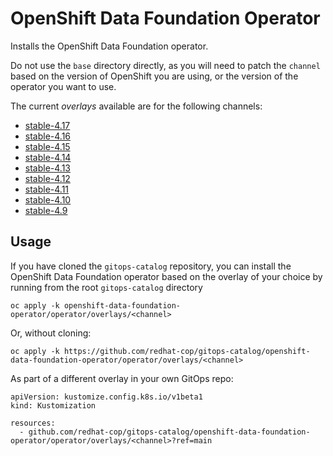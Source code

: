 # OpenShift Data Foundation Operator

Installs the OpenShift Data Foundation operator.

Do not use the `base` directory directly, as you will need to patch the `channel` based on the version of OpenShift you are using, or the version of the operator you want to use.

The current *overlays* available are for the following channels:

* [stable-4.17](operator/overlays/stable-4.17)
* [stable-4.16](operator/overlays/stable-4.16)
* [stable-4.15](operator/overlays/stable-4.15)
* [stable-4.14](operator/overlays/stable-4.14)
* [stable-4.13](operator/overlays/stable-4.13)
* [stable-4.12](operator/overlays/stable-4.12)
* [stable-4.11](operator/overlays/stable-4.11)
* [stable-4.10](operator/overlays/stable-4.10)
* [stable-4.9](operator/overlays/stable-4.9)

## Usage

If you have cloned the `gitops-catalog` repository, you can install the OpenShift Data Foundation operator based on the overlay of your choice by running from the root `gitops-catalog` directory

```
oc apply -k openshift-data-foundation-operator/operator/overlays/<channel>
```

Or, without cloning:

```
oc apply -k https://github.com/redhat-cop/gitops-catalog/openshift-data-foundation-operator/operator/overlays/<channel>
```

As part of a different overlay in your own GitOps repo:

```
apiVersion: kustomize.config.k8s.io/v1beta1
kind: Kustomization

resources:
  - github.com/redhat-cop/gitops-catalog/openshift-data-foundation-operator/operator/overlays/<channel>?ref=main
```
